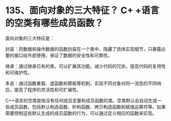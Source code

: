 # 135、面向对象的三大特征？ C+ +语言的空类有哪些成员函数？

面向对象的三大特征是：


封装：将数据和操作数据的函数封装在一个类中，隐藏了具体实现细节，只暴露必要的接口给外部使用，保证了数据的安全性和可靠性。

继承：通过继承已有的类，可以扩展其功能，减少代码的冗余，提高代码的复用性和可维护性。

多态：通过函数重载、虚函数和模板等机制，实现不同对象对同一消息的不同响应，提高了程序的灵活性和可扩展性。

C++语言的空类是指没有任何成员变量和成员函数的类。空类默认会自动生成一些成员函数，包括默认构造函数、析构函数、拷贝构造函数和赋值运算符等。如果需要控制这些默认生成的成员函数的行为，可以通过定义相应的函数来实现。